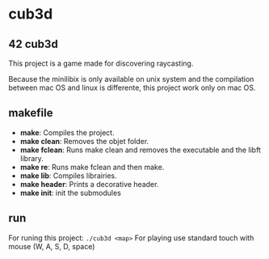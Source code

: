 # cub3d
## 42 cub3d

This project is a game made for discovering raycasting.

Because the minilibix is only available on unix system and the compilation between mac OS and linux is differente, this project work only on mac OS.

## makefile
- **make**: Compiles the project.
- **make clean**: Removes the objet folder.
- **make fclean**: Runs make clean and removes the executable and the libft library.
- **make re**: Runs make fclean and then make.
- **make lib**: Compiles librairies.
- **make header**: Prints a decorative header.
- **make init**: init the submodules

## run
For runing this project: `./cub3d <map>`
For playing use standard touch with mouse (W, A, S, D, space)

